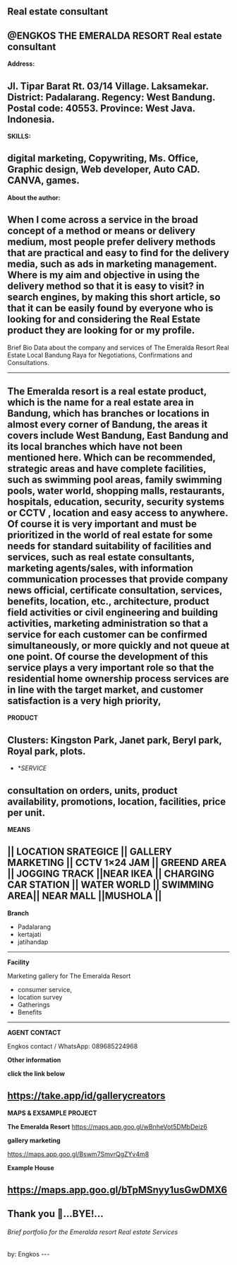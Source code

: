   Real estate consultant
---
 **@ENGKOS THE EMERALDA RESORT**
 Real estate consultant 
--- 

**Address:**

 Jl. Tipar Barat Rt. 03/14 Village. Laksamekar. District: Padalarang. Regency: West Bandung. Postal code: 40553. Province: West Java. Indonesia.
 --- 

**SKILLS:** 

digital marketing, Copywriting, Ms. Office, Graphic design, Web developer, Auto CAD. CANVA, games. 
--- 

**About the author:** 

When I come across a service in the broad concept of a method or means or delivery medium, most people prefer delivery methods that are practical and easy to find for the delivery media, such as ads in marketing management. Where is my aim and objective in using the delivery method so that it is easy to visit? in search engines, by making this short article, so that it can be easily found by everyone who is looking for and considering the Real Estate product they are looking for or my profile. 
--- 

Brief Bio Data about the company and services of The Emeralda Resort Real Estate Local Bandung Raya for Negotiations, Confirmations and Consultations. 

---

 The Emeralda resort is a real estate product, which is the name for a real estate area in Bandung, which has branches or locations in almost every corner of Bandung, the areas it covers include West Bandung, East Bandung and its local branches which have not been mentioned here. Which can be recommended, strategic areas and have complete facilities, such as swimming pool areas, family swimming pools, water world, shopping malls, restaurants, hospitals, education, security, security systems or CCTV , location and easy access to anywhere. Of course it is very important and must be prioritized in the world of real estate for some needs for standard suitability of facilities and services, such as real estate consultants, marketing agents/sales, with information communication processes that provide company news official, certificate consultation, services, benefits, location, etc., architecture, product field activities or civil engineering and building activities, marketing administration so that a service for each customer can be confirmed simultaneously, or more quickly and not queue at one point. Of course the development of this service plays a very important role so that the residential home ownership process services are in line with the target market, and customer satisfaction is a very high priority,
 ---
  

**PRODUCT**

 Clusters: Kingston Park, Janet park, Beryl park, Royal park, plots.
---
 
- **SERVICE* 

consultation on orders, units, product availability, promotions, location, facilities, price per unit. 
--- 

**MEANS** 

|| LOCATION SRATEGICE || GALLERY MARKETING || CCTV 1×24 JAM || GREEND AREA || JOGGING TRACK ||NEAR IKEA || CHARGING CAR STATION || WATER WORLD || SWIMMING AREA|| NEAR MALL ||MUSHOLA ||
---


 **Branch**

 - Padalarang 
- kertajati
 - jatihandap 
--- 

**Facility** 

Marketing gallery for The Emeralda Resort

 - consumer service, 
- location survey
 - Gatherings
 - Benefits 
---  

 **AGENT CONTACT** 

Engkos
 contact / WhatsApp: 089685224968

 **Other information**

 **click the link below** 

https://take.app/id/gallerycreators 
--- 


**MAPS & EXSAMPLE PROJECT** 

**The Emeralda Resort**
 https://maps.app.goo.gl/wBnheVot5DMbDeiz6

 **gallery marketing**

https://maps.app.goo.gl/Bswm7SmvrQgZYv4m8 

**Example House**

https://maps.app.goo.gl/bTpMSnyy1usGwDMX6 
---
Thank you 🙏...BYE!...
 ---

<h6>Brief portfolio for the Emeralda resort Real estate Services</h6>
by: Engkos
 ---






